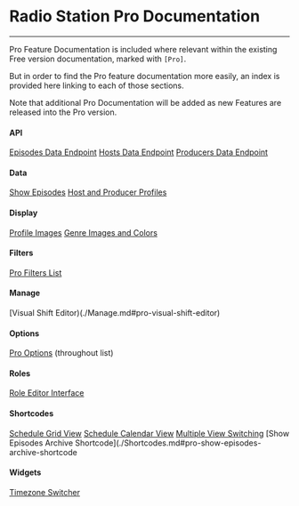 # Radio Station Pro Documentation

*** 

Pro Feature Documentation is included where relevant within the existing Free version documentation, marked with `[Pro]`.

But in order to find the Pro feature documentation more easily, an index is provided here linking to each of those sections.

Note that additional Pro Documentation will be added as new Features are released into the Pro version.


#### API
[Episodes Data Endpoint](./API.md#pro-episodes-endpoint)
[Hosts Data Endpoint](./API.md#pro-hosts-endpoint)
[Producers Data Endpoint](./API.md#pro-producers-endpoint)

#### Data
[Show Episodes](./Data.md#pro-show-episodes)
[Host and Producer Profiles](./Data.md#pro-host-and-producer-profiles)

#### Display
[Profile Images](./Display.md#pro-profile-images)
[Genre Images and Colors](./Display.md#genre-images-and-colors)

#### Filters
[Pro Filters List](./Filters.md#pro-pro-filter-list)

#### Manage
[Visual Shift Editor)(./Manage.md#pro-visual-shift-editor)

#### Options
[Pro Options](./Options.md) (throughout list)

#### Roles
[Role Editor Interface](./Roles.md#pro-role-editor-interface)

#### Shortcodes
[Schedule Grid View](./Shortcodes.md#master-schedule-shortcode)
[Schedule Calendar View](./Shortcodes.md#master-schedule-shortcode)
[Multiple View Switching](./Shortcodes.md#pro-multiple-view-switching)
[Show Episodes Archive Shortcode](./Shortcodes.md#pro-show-episodes-archive-shortcode

#### Widgets
[Timezone Switcher](./Widgets.md#pro-timezone-switcher)




